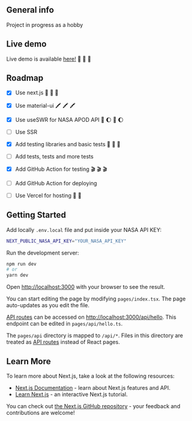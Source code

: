 ## General info
Project in progress as a hobby

## Live demo
Live demo is available [here!](https://apod-mu.vercel.app/) :tada: :tada: :tada: 

<!-- ROADMAP -->
## Roadmap

- [x] Use next.js :rocket: :rocket: :rocket:
- [x] Use material-ui :crayon: :crayon: :crayon:
- [x] Use useSWR for NASA APOD API 	:satellite: :moon: :satellite: :moon:
- [ ] Use SSR
- [x] Add testing libraries and basic tests :test_tube: :test_tube: :test_tube:
- [ ] Add tests, tests and more tests
- [x] Add GitHub Action for testing :clapper: :clapper: :clapper:
- [ ] Add GitHub Action for deploying
- [ ] Use Vercel for hosting :checkered_flag: :checkered_flag:


## Getting Started

Add locally `.env.local` file and put inside your NASA API KEY: 
```bash
NEXT_PUBLIC_NASA_API_KEY="YOUR_NASA_API_KEY"
```


Run the development server:


```bash
npm run dev
# or
yarn dev
```

Open [http://localhost:3000](http://localhost:3000) with your browser to see the result.

You can start editing the page by modifying `pages/index.tsx`. The page auto-updates as you edit the file.

[API routes](https://nextjs.org/docs/api-routes/introduction) can be accessed on [http://localhost:3000/api/hello](http://localhost:3000/api/hello). This endpoint can be edited in `pages/api/hello.ts`.

The `pages/api` directory is mapped to `/api/*`. Files in this directory are treated as [API routes](https://nextjs.org/docs/api-routes/introduction) instead of React pages.

## Learn More

To learn more about Next.js, take a look at the following resources:

- [Next.js Documentation](https://nextjs.org/docs) - learn about Next.js features and API.
- [Learn Next.js](https://nextjs.org/learn) - an interactive Next.js tutorial.

You can check out [the Next.js GitHub repository](https://github.com/vercel/next.js/) - your feedback and contributions are welcome!




